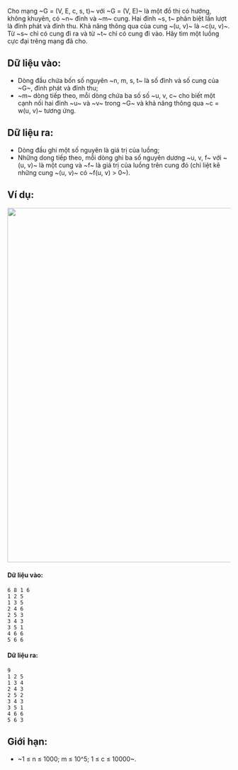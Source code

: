 Cho mạng ~G = (V, E, c, s, t)~ với ~G = (V, E)~ là một đồ thị có hướng, không khuyên, có ~n~ đỉnh và ~m~ cung. Hai đỉnh ~s, t~ phân biệt lần lượt là đỉnh phát và đỉnh thu. Khả năng thông qua của cung ~(u, v)~ là ~c(u, v)~. Từ ~s~ chỉ có cung đi ra và từ ~t~ chỉ có cung đi vào. Hãy tìm một luồng cực đại trêng mạng đã cho.

## Dữ liệu vào:
- Dòng đầu chứa bốn số nguyên ~n, m, s, t~ là số đỉnh và số cung của ~G~, đỉnh phát và đỉnh thu;
- ~m~ dòng tiếp theo, mỗi dòng chứa ba số số ~u, v, c~ cho biết một cạnh nối hai đỉnh ~u~ và ~v~ trong ~G~ và khả năng thông qua ~c = w(u, v)~ tương ứng.

## Dữ liệu ra:
- Dòng đầu ghi một số nguyên là giá trị của luồng;
- Những dong tiếp theo, mỗi dòng ghi ba số nguyên dương ~u, v, f~ với ~(u, v)~ là một cung và ~f~ là giá trị của luồng trên cung đó (chỉ liệt kê những cung ~(u, v)~ có ~f(u, v) > 0~).

## Ví dụ:
<center><img src="/images/problems/556/HMAXFLOW.png" width="800px" /></center>

#### Dữ liệu vào:
```
6 8 1 6
1 2 5
1 3 5
2 4 6
2 5 3
3 4 3
3 5 1
4 6 6
5 6 6
```

#### Dữ liệu ra:
```
9
1 2 5
1 3 4
2 4 3
2 5 2
3 4 3
3 5 1
4 6 6
5 6 3
```

## Giới hạn:
- ~1 ≤ n ≤ 1000; m ≤ 10^5; 1 ≤ c ≤ 10000~.